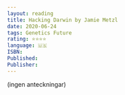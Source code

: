 ```yaml
---
layout: reading
title: Hacking Darwin by Jamie Metzl
date: 2020-06-24
tags: Genetics Future
rating: ⭐⭐⭐⭐
language: 🇺🇸
ISBN: 
Published: 
Publisher: 
---
```


(ingen anteckningar)
